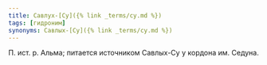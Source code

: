 ```yaml
---
title: Савлух-[Су]({% link _terms/су.md %})
tags: [гидроним]
synonyms: Савлых-[Су]({% link _terms/су.md %})
---
```


П. ист. р. Альма; питается источником Савлых-Су у кордона им. Седуна.

